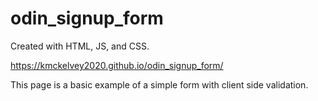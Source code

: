 # odin_signup_form

Created with HTML, JS, and CSS.

https://kmckelvey2020.github.io/odin_signup_form/

This page is a basic example of a simple form with client side validation.
